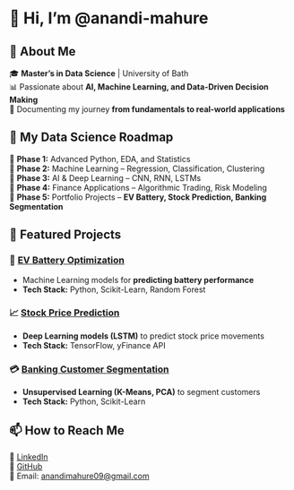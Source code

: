 
# 👋 Hi, I’m @anandi-mahure
## 🚀 About Me
🎓 **Master’s in Data Science** | University of Bath  
📊 Passionate about **AI, Machine Learning, and Data-Driven Decision Making**  
📖 Documenting my journey **from fundamentals to real-world applications**  

## 🌱 My Data Science Roadmap
🔹 **Phase 1:** Advanced Python, EDA, and Statistics  
🔹 **Phase 2:** Machine Learning – Regression, Classification, Clustering  
🔹 **Phase 3:** AI & Deep Learning – CNN, RNN, LSTMs  
🔹 **Phase 4:** Finance Applications – Algorithmic Trading, Risk Modeling  
🔹 **Phase 5:** Portfolio Projects – **EV Battery, Stock Prediction, Banking Segmentation**  

## 📂 Featured Projects
### 🔋 **[EV Battery Optimization](https://github.com/anandi-mahure/EV_Battery_Optimization)**
- Machine Learning models for **predicting battery performance**
- **Tech Stack:** Python, Scikit-Learn, Random Forest

### 📈 **[Stock Price Prediction](https://github.com/anandi-mahure/Stock_Prediction_Model)**
- **Deep Learning models (LSTM)** to predict stock price movements  
- **Tech Stack:** TensorFlow, yFinance API  

### 💳 **[Banking Customer Segmentation](https://github.com/anandi-mahure/Banking_Customer_Segmentation)**
- **Unsupervised Learning (K-Means, PCA)** to segment customers  
- **Tech Stack:** Python, Scikit-Learn  

## 📫 How to Reach Me
📍 [LinkedIn](https://www.linkedin.com/in/anandi-mahure09/)  
📍 [GitHub](https://github.com/anandi-mahure)  
📍 Email: anandimahure09@gmail.com  


<!---
anandi-mahure/anandi-mahure is a ✨ special ✨ repository because its `README.md` (this file) appears on your GitHub profile.
You can click the Preview link to take a look at your changes.
--->
